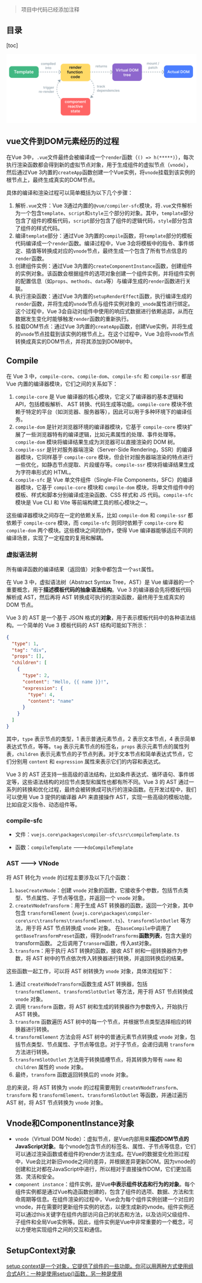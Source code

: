 > 项目中代码已经添加注释

## 目录

[toc]

![render pipeline](assets/render-pipeline.03805016.png)

## vue文件到DOM元素经历的过程

在Vue 3中，`.vue`文件最终会被编译成一个`render`函数（`() => h(*****)`），每次执行渲染函数都会得到新的虚拟节点对象，用于生成组件的虚拟节点（`vnode`），然后通过Vue 3内置的`createApp`函数创建一个Vue实例，将`vnode`挂载到该实例的根节点上，最终生成真实的DOM节点。

具体的编译和渲染过程可以简单概括为以下几个步骤：

1. 解析`.vue`文件：Vue 3通过内置的`@vue/compiler-sfc`模块，将`.vue`文件解析为一个包含`template`、`script`和`style`三个部分的对象。其中，`template`部分包含了组件的模板代码，`script`部分包含了组件的逻辑代码，`style`部分包含了组件的样式代码。
2. 编译`template`部分：通过Vue 3内置的`compile`函数，将`template`部分的模板代码编译成一个`render`函数。编译过程中，Vue 3会将模板中的指令、事件绑定、插值等转换成对应的`vnode`节点，最终生成一个包含了所有节点信息的`render`函数。
3. 创建组件实例：通过Vue 3内置的`createComponentInstance`函数，创建组件的实例对象。该函数会根据组件的选项对象创建一个组件实例，并将组件实例的配置信息（如`props`、`methods`、`data`等）与编译生成的`render`函数进行关联。
4. 执行渲染函数：通过Vue 3内置的`setupRenderEffect`函数，执行编译生成的`render`函数，并将生成的`vnode`节点与组件实例对象的`_vnode`属性进行绑定。这个过程中，Vue 3会自动对组件中使用的响应式数据进行依赖追踪，从而在数据发生变化时能够触发`render`函数的重新执行。
5. 挂载DOM节点：通过Vue 3内置的`createApp`函数，创建Vue实例，并将生成的`vnode`节点挂载到该实例的根节点上。在这个过程中，Vue 3会将`vnode`节点转换成真实的DOM节点，并将其添加到DOM树中。

## Compile

在 Vue 3 中，`compile-core`、`compile-dom`、`compile-sfc` 和 `compile-ssr` 都是 Vue 内置的编译器模块，它们之间的关系如下：

1. `compile-core` 是 Vue 编译器的核心模块，它定义了编译器的基本逻辑和 API，包括模板解析、 AST 转换、代码生成等功能。`compile-core` 模块不依赖于特定的平台（如浏览器、服务器等），因此可以用于多种环境下的编译任务。
2. `compile-dom` 是针对浏览器环境的编译器模块，它基于 `compile-core` 模块扩展了一些浏览器特有的编译逻辑，比如元素属性的处理、事件处理等。`compile-dom` 模块将编译结果生成为浏览器可以直接渲染的 DOM 树。
3. `compile-ssr` 是针对服务器端渲染（Server-Side Rendering，SSR）的编译器模块，它同样基于 `compile-core` 模块，但会针对服务器端渲染的特点进行一些优化，如静态节点提取、片段缓存等。`compile-ssr` 模块将编译结果生成为字符串形式的 HTML。
4. `compile-sfc` 是 Vue 单文件组件（Single-File Components，SFC）的编译器模块，它基于 `compile-core` 模块和 `compile-dom` 模块，将单文件组件中的模板、样式和脚本分别编译成渲染函数、CSS 样式和 JS 代码。`compile-sfc` 模块是 Vue CLI 和 Vite 等前端构建工具的核心模块之一。

这些编译器模块之间存在一定的依赖关系，比如 `compile-dom` 和 `compile-ssr` 都依赖于 `compile-core` 模块，而 `compile-sfc` 则同时依赖于 `compile-core` 和 `compile-dom` 两个模块。这些模块之间的协作，使得 Vue 编译器能够适应不同的编译场景，实现了一定程度的复用和解耦。

### 虚拟语法树

所有编译函数的编译结果（返回值）对象中都包含一个`ast`属性。

在 Vue 3 中，虚拟语法树（Abstract Syntax Tree，AST）是 Vue 编译器的一个重要概念，用于**描述模板代码的抽象语法结构**。Vue 3 的编译器会先将模板代码解析成 AST，然后再将 AST 转换成可执行的渲染函数，最终用于生成真实的 DOM 节点。

Vue 3 的 AST 是一个基于 JSON 格式的**对象**，用于表示模板代码中的各种语法结构。一个简单的 Vue 3 模板代码的 AST 结构可能如下所示：

```json
{
  "type": 1,
  "tag": "div",
  "props": [],
  "children": [
    {
      "type": 2,
      "content": "Hello, {{ name }}!",
      "expression": {
        "type": 4,
        "content": "name"
      }
    }
  ]
}
```

其中，`type` 表示节点的类型，1 表示普通元素节点，2 表示文本节点，4 表示简单表达式节点，等等。`tag` 表示元素节点的标签名，`props` 表示元素节点的属性列表，`children` 表示元素节点的子节点列表。对于文本节点和简单表达式节点，它们分别用 `content` 和 `expression` 属性来表示它们的内容和表达式。

Vue 3 的 AST 还支持一些高级的语法结构，比如条件表达式、循环语句、事件绑定等，这些语法结构的对应节点类型和属性也都有所不同。Vue 3 的 AST 通过一系列的转换和优化过程，最终会被转换成可执行的渲染函数。在开发过程中，我们可以使用 Vue 3 提供的编译器 API 来直接操作 AST，实现一些高级的模板功能，比如自定义指令、动态组件等。

### compile-sfc

- 文件：`vuejs.core\packages\compiler-sfc\src\compileTemplate.ts`

- 函数：`compileTemplate` --->`doCompileTemplate` 

### AST ---> VNode

将 AST 转化为 `vnode` 的过程主要涉及以下几个函数：

1. `baseCreateVNode`：创建 `vnode` 对象的函数，它接收多个参数，包括节点类型、节点属性、子节点等信息，并返回一个 `vnode` 对象。
2. `createVNodeTransform`：用于生成 AST 转换器的函数，返回一个对象，其中包含 `transformElement` (`vuejs.core\packages\compiler-core\src\transforms\transformElement.ts`)、`transformSlotOutlet` 等方法，用于将 AST 节点转换成 `vnode` 对象。
   在`baseCompile`中调用了`getBaseTransformPreset`函数，得到`nodeTransforms`**函数列表**，包含大量的transform函数。
   之后调用了`transorm`函数，传入ast对象。
3. `transform`：用于执行 AST 转换的函数，接收 AST 树和一组转换器作为参数，将 AST 树中的节点依次传入转换器进行转换，并返回转换后的结果。

这些函数一起工作，可以将 AST 树转换为 `vnode` 对象，具体流程如下：

1. 通过 `createVNodeTransform`函数生成 AST 转换器，包括 `transformElement`、`transformSlotOutlet` 等方法，用于将 AST 节点转换成 `vnode` 对象。
2. 调用 `transform` 函数，将 AST 树和生成的转换器作为参数传入，开始执行 AST 转换。
3. `transform` 函数遍历 AST 树中的每一个节点，并根据节点类型选择相应的转换器进行转换。
4. `transformElement` 方法会将 AST 树中的普通元素节点转换成 `vnode` 对象，包括节点类型、节点属性、子节点等信息。对于子节点，会递归调用 `transform` 方法进行转换。
5. `transformSlotOutlet` 方法用于转换插槽节点，将其转换为带有 `name` 和 `children` 属性的 `vnode` 对象。
6. 最终，`transform` 函数返回转换后的 `vnode` 对象。

总的来说，将 AST 转换为 `vnode` 的过程需要用到 `createVNodeTransform`、`transform` 和 `transformElement`、`transformSlotOutlet` 等函数，并通过遍历 AST 树，将 AST 节点转换为 `vnode` 对象。

## Vnode和ComponentInstance对象

- `vnode`（Virtual DOM Node）：虚拟节点，是Vue内部用来**描述DOM节点的JavaScript对象**。每个vnode包含节点的标签名、属性、子节点等信息，它们可以通过渲染函数或者组件的render方法生成。在Vue的数据变化检测过程中，Vue会比对新旧vnode之间的差异，并根据差异更新DOM。因为vnode的创建和比对都在JavaScript中进行，所以相对于直接操作DOM，它们更加高效、灵活和安全。
- `component instance`：组件实例，是Vue**中表示组件状态和行为的对象**。每个组件实例都是通过Vue构造函数创建的，包含了组件的选项、数据、方法和生命周期等信息。在组件渲染的过程中，Vue会为每个组件实例创建一个对应的vnode，并在需要时更新组件实例的状态，以便生成新的vnode。组件实例还可以通过this关键字在组件内部访问自己的状态和方法，以及访问父级组件、子组件和全局Vue实例等。因此，组件实例是Vue中非常重要的一个概念，可以方便地实现组件之间的交互和通信。

## SetupContext对象

[setup context是一个对象，它提供了组件的一些功能。你可以用两种方式使用组合式API：一种是使用setup()函数，另一种是使用<script setup>语法](https://www.webmound.com/vue-context-argument-composition-api-script-setup/)[1](https://www.webmound.com/vue-context-argument-composition-api-script-setup/)。

[在setup()函数中，你可以通过第二个参数来访问setup context，它有四个属性：attrs、slots、emit和expose](https://www.webmound.com/vue-context-argument-composition-api-script-setup/)[1](https://www.webmound.com/vue-context-argument-composition-api-script-setup/)。

[在<setup script>语法中，你不能直接访问setup context对象，而要使用Vue提供的一些辅助函数来获取相应的属性](https://www.webmound.com/vue-context-argument-composition-api-script-setup/)[2](https://www.webmound.com/vue-context-argument-composition-api-script-setup/)。例如：

- useAttrs()函数可以访问attrs对象
- defineEmits()函数可以发送自定义事件
- defineExpose()函数可以暴露组件实例的属性或方法
- useSlots()函数可以访问slots对象

## setupRenderEffect函数

`setupRenderEffect`函数是Vue 3中实现响应式渲染的重要函数之一，它的主要作用是**创建或更新组件的渲染函数，并将它绑定到组件的实例对象上**，从而实现响应式渲染。

具体来说，`setupRenderEffect`函数会在组件实例对象上创建一个名为`_vnode`的响应式属性，用于保存组件当前的渲染节点（`vnode`）。然后，它会调用`effect`函数创建一个响应式副作用函数，并在该函数内部调用渲染函数生成新的渲染节点。

在渲染过程中，如果某些响应式数据发生了变化，就会触发副作用函数的重新执行，重新生成新的渲染节点，并将其与之前的渲染节点进行比较，最终将差异应用到DOM上，从而实现响应式更新。

在Vue 3中，`setupRenderEffect`函数被广泛应用于组件的初始化、更新、卸载等过程中，它是实现Vue 3响应式机制的核心之一。由于Vue 3的响应式系统采用了Proxy代理对象的实现方式，相比Vue 2的响应式系统，它具有更高的性能和更灵活的特性，可以更好地支持动态组件、异步更新等场景。

---

## 官方文档

- `h`函数，用于创建虚拟节点，VNode；

- 渲染函数（`render`），返回`h`函数，返回一个创建虚拟VNode的函数；
  使用选项式api时，`setup`函数可以返回一个渲染函数，`setup`函数创建了闭包，让渲染函数可以访问`setup`内的变量。

  > 请确保返回的是一个函数而不是一个值！`setup()` 函数在每个组件中只会被调用一次，而返回的渲染函数将会被调用多次。

- 元素类型标记

- 在为这些元素生成渲染函数时，Vue 在 vnode 创建调用中直接编码了每个元素所需的更新类型：

  ```js
  createElementVNode("div", {
    class: _normalizeClass({ active: _ctx.active })
  }, null, 2 /* CLASS */)
  ```

  最后这个参数 `2` 就是一个[更新类型标记 (patch flag)](https://github.com/vuejs/core/blob/main/packages/shared/src/patchFlags.ts)。一个元素可以有多个更新类型标记，会被合并成一个数字。运行时渲染器也将会使用[位运算](https://en.wikipedia.org/wiki/Bitwise_operation)来检查这些标记，确定相应的更新操作：

  ```js
  if (vnode.patchFlag & PatchFlags.CLASS /* 2 */) {
    // 更新节点的 CSS class
  }
  ```

  位运算检查是非常快的。通过这样的更新类型标记，Vue 能够在更新带有动态绑定的元素时做最少的操作。
  
- 性能优化（带编译时信息的虚拟 DOM）：
  静态提升和树结构打平。

## 参考资料

- [Vue3源码解读（5）-transform与generate - 掘金 (juejin.cn)](https://juejin.cn/post/7060003448783110151)
- [渲染机制 | Vue.js (vuejs.org)](https://cn.vuejs.org/guide/extras/rendering-mechanism.html#templates-vs-render-functions)
- [渲染函数 & JSX | Vue.js (vuejs.org)](https://cn.vuejs.org/guide/extras/render-function.html#declaring-render-function)
- [函数式组件 & JSX | Vue.js (vuejs.org)](https://cn.vuejs.org/guide/extras/render-function.html#functional-components)